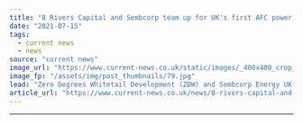 ```yaml
---
title: "8 Rivers Capital and Sembcorp team up for UK's first AFC power plant"
date: "2021-07-15"
tags: 
  - current news
  - news
source: "current news"
image_url: "https://www.current-news.co.uk/static/images/_400x400_crop_center-center/Whitetail-NET-Power-site-Teeside-credit-Sembcorp.jpg"
image_fp: "/assets/img/post_thumbnails/79.jpg"
lead: "​Zero Degrees Whitetail Development (ZDW) and Sembcorp Energy UK are to develop the UK’s first NET Power station at the latter’s Wilton International site on Teeside."
article_url: "https://www.current-news.co.uk/news/8-rivers-capital-and-sembcorp-team-up-for-uk-first-afc-power-plant?utm_source=rss-feeds&utm_medium=rss&utm_campaign=rss"
---
```


---

